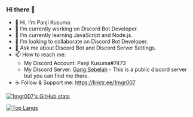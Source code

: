 ### Hi there 👋

- 👋 Hi, I’m Panji Kusuma.
- 🔭 I’m currently working on Discord Bot Developer.
- 🌱 I’m currently learning JavaScript and Node.js.
- 👯 I’m looking to collaborate on Discord Bot Developer.
- 💬 Ask me about Discord Bot and Discord Server Settings.
- 📫 How to reach me: 
  - My Discord Account: Panji Kusuma#7473
  - My Discord Server: [Gang Sebelah](https://discord.gg/gangsebelah) - This is a public discord server but you can find me there.
- ☕ Follow & Support me: https://linktr.ee/1mgr007

[![1mgr007's GitHub stats](https://github-readme-stats.vercel.app/api?username=3chospirits&show_icons=true&theme=radical&count_private=true)](https://github.com/anuraghazra/github-readme-stats)

[![Top Langs](https://github-readme-stats.vercel.app/api/top-langs/?username=3chospirits&layout=compact&theme=radical&count_private=true)](https://github.com/anuraghazra/github-readme-stats)
<!--
**1mgr007/1mgr007** is a ✨ _special_ ✨ repository because its `README.md` (this file) appears on your GitHub profile.

Here are some ideas to get you started:

- 🔭 I’m currently working on ...
- 🌱 I’m currently learning ...
- 👯 I’m looking to collaborate on ...
- 🤔 I’m looking for help with ...
- 💬 Ask me about ...
- 📫 How to reach me: ...
- 😄 Pronouns: ...
- ⚡ Fun fact: ...
-->
